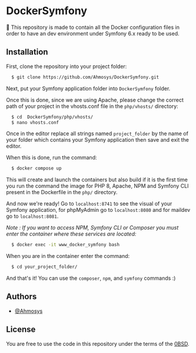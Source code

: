 # DockerSymfony

🐋 This repository is made to contain all the Docker configuration files in order to have an dev environment under Symfony 6.x ready to be used.


## Installation

First, clone the repository into your project folder:

```bash
  $ git clone https://github.com/Ahmosys/DockerSymfony.git
```
Next, put your Symfony application folder into ```DockerSymfony``` folder.

Once this is done, since we are using Apache, please change the correct path of your project in the vhosts.conf file in the ```php/vhosts/``` directory:

```bash
  $ cd  DockerSymfony/php/vhosts/
  $ nano vhosts.conf
```
Once in the editor replace all strings named ```project_folder``` by the name of your folder which contains your Symfony application then save and exit the editor.

When this is done, run the command:
```bash
  $ docker compose up 
```
This will create and launch the containers but also build if it is the first time you run the command the image for PHP 8, Apache, NPM and Symfony CLI present in the Dockerfile in the ```php/``` directory.

And now we're ready! Go to ```localhost:8741``` to see the visual of your Symfony application, for phpMyAdmin go to ```localhost:8080``` and for maildev go to ```localhost:8081```.

*Note : If you want to access NPM, Symfony CLI or Composer you must enter the container where these services are located:*
```bash
  $ docker exec -it www_docker_symfony bash
```
When you are in the container enter the command:
```bash
  $ cd your_project_folder/
```
And that's it! You can use the ```composer```, ```npm```, and ```symfony``` commands :)
## Authors

- [@Ahmosys](https://www.github.com/Ahmosys)


## License

You are free to use the code in this repository under the terms of the [0BSD](https://github.com/Ahmosys/DockerSymfony/blob/main/LICENSE).

